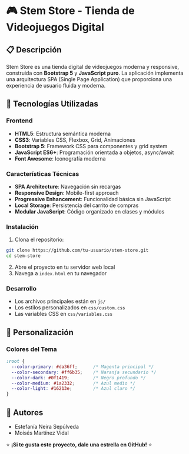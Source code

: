 # 🎮 Stem Store - Tienda de Videojuegos Digital

## 📋 Descripción

Stem Store es una tienda digital de videojuegos moderna y responsive, construida con **Bootstrap 5** y **JavaScript puro**. La aplicación implementa una arquitectura SPA (Single Page Application) que proporciona una experiencia de usuario fluida y moderna.

## 🚀 Tecnologías Utilizadas

### Frontend
- **HTML5**: Estructura semántica moderna
- **CSS3**: Variables CSS, Flexbox, Grid, Animaciones
- **Bootstrap 5**: Framework CSS para componentes y grid system
- **JavaScript ES6+**: Programación orientada a objetos, async/await
- **Font Awesome**: Iconografía moderna

### Características Técnicas
- **SPA Architecture**: Navegación sin recargas
- **Responsive Design**: Mobile-first approach
- **Progressive Enhancement**: Funcionalidad básica sin JavaScript
- **Local Storage**: Persistencia del carrito de compras
- **Modular JavaScript**: Código organizado en clases y módulos


### Instalación
1. Clona el repositorio:
```bash
git clone https://github.com/tu-usuario/stem-store.git
cd stem-store
```

2. Abre el proyecto en tu servidor web local
3. Navega a `index.html` en tu navegador

### Desarrollo
- Los archivos principales están en `js/`
- Los estilos personalizados en `css/custom.css`
- Las variables CSS en `css/variables.css`

## 🎨 Personalización

### Colores del Tema
```css
:root {
  --color-primary: #da36ff;      /* Magenta principal */
  --color-secondary: #ff6b35;    /* Naranja secundario */
  --color-dark: #0f1419;         /* Negro profundo */
  --color-medium: #1a2332;       /* Azul medio */
  --color-light: #16213e;        /* Azul claro */
}
```

## 👥 Autores

- Estefanía Neira Sepúlveda
- Moisés Martínez Vidal

⭐ **¡Si te gusta este proyecto, dale una estrella en GitHub!** ⭐

